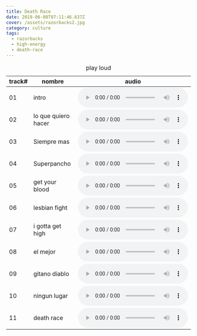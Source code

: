 ```yaml
---
title: Death Race
date: 2019-06-08T07:11:46.637Z
cover: /assets/razorbacks2.jpg
category: culture
tags:
  - razorbacks
  - high-energy
  - death-race
---
```


<table>
  <thead>
    <caption>play loud</caption>
    <tr>
      <th>track#</th>
      <th>nombre </th>
      <th>audio</th>
    </tr>
  </thead>
  <tbody>
    <tr>
      <td>01</td>
      <td>intro</td>
      <td><audio src="/audio/01-intro.opus" controls /></td>
    </tr>
    <tr>
      <td>02</td>
      <td>lo que quiero hacer</td>
      <td><audio src="/audio/02-lo que quiero hacer.opus" controls /></td>
    </tr>
    <tr>
      <td>03</td>
      <td>Siempre mas </td>
      <td><audio src="/audio/03-Siempre mas .opus" controls /></td>
    </tr>
    <tr>
      <td>04</td>
      <td>Superpancho</td>
      <td><audio src="/audio/04-Superpancho.opus" controls /></td>
    </tr>
    <tr>
      <td>05</td>
      <td>get your blood</td>
      <td><audio src="/audio/05-get your blood.opus" controls /></td>
    </tr>
    <tr>
      <td>06</td>
      <td>lesbian fight</td>
      <td><audio src="/audio/06-lesbian fight.opus" controls /></td>
    </tr>
    <tr>
      <td>07</td>
      <td>i gotta get high</td>
      <td><audio src="/audio/07-i gotta get high.opus" controls /></td>
    </tr>
    <tr>
      <td>08</td>
      <td>el mejor</td>
      <td><audio src="/audio/08-el mejor.opus" controls /></td>
    </tr>
    <tr>
      <td>09</td>
      <td>gitano diablo</td>
      <td><audio src="/audio/09-gitano diablo.opus" controls /></td>
    </tr>
    <tr>
      <td>10</td>
      <td>ningun lugar</td>
      <td><audio src="/audio/10-ningun lugar.opus" controls /></td>
    </tr>
    <tr>
      <td>11</td>
      <td>death race</td>
      <td><audio src="/audio/11-death race.opus" controls /></td>
    </tr>
  </tbody>
</table>
